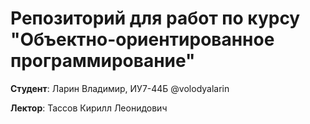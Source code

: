 # Репозиторий для работ по курсу "Объектно-ориентированное программирование"

**Студент**: Ларин Владимир, ИУ7-44Б @volodyalarin

**Лектор**:  Тассов Кирилл Леонидович

